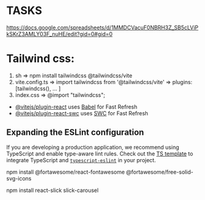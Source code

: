 # TASKS

https://docs.google.com/spreadsheets/d/1MMDCVacuF0NBRH3Z_SB5cLViPkSKrZ3AMLY03F_nuHE/edit?gid=0#gid=0

# Tailwind css:

1. sh => npm install tailwindcss @tailwindcss/vite
2. vite.config.ts => import tailwindcss from '@tailwindcss/vite' => plugins: [tailwindcss(), ... ]
3. index.css => @import "tailwindcss";
- [@vitejs/plugin-react](https://github.com/vitejs/vite-plugin-react/blob/main/packages/plugin-react/README.md) uses [Babel](https://babeljs.io/) for Fast Refresh
- [@vitejs/plugin-react-swc](https://github.com/vitejs/vite-plugin-react-swc) uses [SWC](https://swc.rs/) for Fast Refresh

## Expanding the ESLint configuration

If you are developing a production application, we recommend using TypeScript and enable type-aware lint rules. Check out the [TS template](https://github.com/vitejs/vite/tree/main/packages/create-vite/template-react-ts) to integrate TypeScript and [`typescript-eslint`](https://typescript-eslint.io) in your project.

npm install @fortawesome/react-fontawesome @fortawesome/free-solid-svg-icons

npm install react-slick slick-carousel
